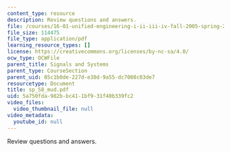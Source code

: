 ```yaml
---
content_type: resource
description: Review questions and answers.
file: /courses/16-01-unified-engineering-i-ii-iii-iv-fall-2005-spring-2006/5a750fda982bbc411bf931f40b339fc2_sp_S8_mud.pdf
file_size: 114475
file_type: application/pdf
learning_resource_types: []
license: https://creativecommons.org/licenses/by-nc-sa/4.0/
ocw_type: OCWFile
parent_title: Signals and Systems
parent_type: CourseSection
parent_uid: 85c1b0de-227d-e38d-9a55-dc7008c03de7
resourcetype: Document
title: sp_S8_mud.pdf
uid: 5a750fda-982b-bc41-1bf9-31f40b339fc2
video_files:
  video_thumbnail_file: null
video_metadata:
  youtube_id: null
---
```

Review questions and answers.